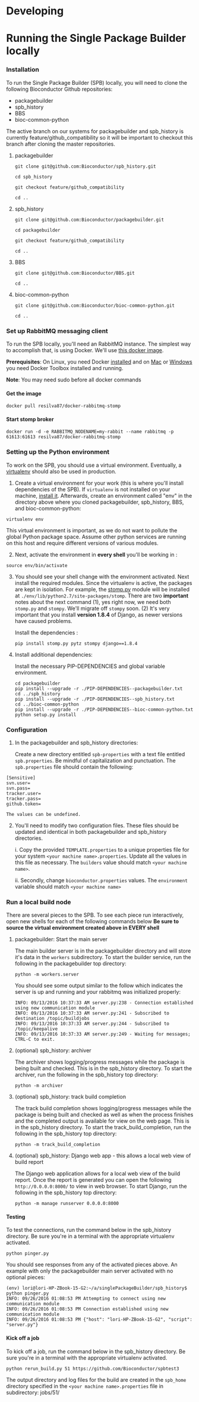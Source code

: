 Developing
==========
# Running the Single Package Builder locally

### Installation

To run the Single Package Builder (SPB) locally, you will need to clone the following Bioconductor Github repositories: 

* packagebuilder
* spb\_history
* BBS
* bioc-common-python

The active branch on our systems for packagebuilder and spb\_history is currently feature/github_compatibility so it will be important to checkout this branch after cloning the master repositories.

1. packagebuilder
    ```
    git clone git@github.com:Bioconductor/spb_history.git

    cd spb_history 
    
    git checkout feature/github_compatibility
    
    cd ..
    ```
2. spb_history
    ```
    git clone git@github.com:Bioconductor/packagebuilder.git

    cd packagebuilder 

    git checkout feature/github_compatibility 
    
    cd ..
    ```
3. BBS
    ```
    git clone git@github.com:Bioconductor/BBS.git
    
    cd .. 
    ```
 
4. bioc-common-python
    ```
    git clone git@github.com:Bioconductor/bioc-common-python.git
    
    cd ..
    ```

### Set up RabbitMQ messaging client
To run the SPB locally, you'll need an RabbitMQ instance.  The
simplest way to accomplish that, is using Docker. We'll use [this docker image](https://github.com/resilva87/docker-rabbitmq-stomp).  

**Prerequisites**: On Linux, you need Docker
[installed](https://docs.docker.com/installation/) and
on [Mac](http://docs.docker.com/installation/mac/)
or [Windows](http://docs.docker.com/installation/windows/)
you need Docker Toolbox installed and running.

**Note**: You may need sudo before all docker commands

#### Get the image
```docker pull resilva87/docker-rabbitmq-stomp```

#### Start stomp broker
```docker run -d -e RABBITMQ_NODENAME=my-rabbit --name rabbitmq -p 61613:61613 resilva87/docker-rabbitmq-stomp```


### Setting up the Python environment

To work on the SPB, you should use a virtual environment.  Eventually, a
[virtualenv](http://docs.python-guide.org/en/latest/dev/virtualenvs/) should also
be used in production.

1. Create a virtual environment for your work (this is where you'll install dependencies
  of the SPB).  If `virtualenv` is not installed on your machine,
  [install it](http://virtualenv.readthedocs.org/en/latest/installation.html).  Afterwards,
  create an environment called "env" in the directory above where you cloned packagebuilder, spb_history, BBS, and bioc-common-python:   
  
  ```
  virtualenv env
  ```
  
  This virtual environment is important, as we do not want to pollute the
  global Python package space.  Assume other python services are running
  on this host and require different versions of various modules.

2. Next, activate the environment in **every shell** you'll be working in :
  ```
  source env/bin/activate
  ```
3. You should see your shell change with the environment activated.  Next
  install the required modules.  Since the virtualenv is active, the packages
  are kept in isolation.  For example, the
  [stomp.py](https://github.com/jasonrbriggs/stomp.py) module will be installed
  at `./env/lib/python2.7/site-packages/stomp`.  There are two **important**
  notes about the next command (1), yes right now, we need both `stomp.py`
  and `stompy`.  We'll migrate off `stompy` soon.  (2) It's very important
  that you install **version 1.8.4** of Django, as newer versions have caused
  problems.

    Install the dependencies :

    ```pip install stomp.py pytz stompy django==1.8.4```

4. Install additional dependencies:    

    Install the necessary PIP-DEPENDENCIES and global variable environment. 
    ```
    cd packagebuilder 
    pip install --upgrade -r ./PIP-DEPENDENCIES--packagebuilder.txt 
    cd ../spb_history 
    pip install --upgrade -r ./PIP-DEPENDENCIES--spb_history.txt
    cd ../bioc-common-python
    pip install --upgrade -r ./PIP-DEPENDENCIES--bioc-common-python.txt
    python setup.py install
    ```

### Configuration

1. In the packagebuilder and spb\_history directories: 

    Create a new directory entitled `spb-properties` with a text file entitled `spb.properties`. Be mindful of capitalization and punctuation. The `spb.properties` file should contain the following: 
```
[Sensitive]
svn.user=
svn.pass=
tracker.user=
tracker.pass=
github.token=
```
    The values can be undefined. 


2. You'll need to modify two configuration files. These files should be updated and identical in both packagebuilder and spb\_history directories.

    i. Copy the provided `TEMPLATE.properties` to a unique properties file for your system `<your machine name>.properties`. Update all the values in this file as necessary. The `builders` value should match `<your machine name>`.

    ii. Secondly, change `bioconductor.properties` values. The `environment` variable should match  `<your machine name>` 



### Run a local build node
There are several pieces to the SPB. To see each piece run interactively, open new shells for each of the following commands below **Be sure to source the virtual environment created above in EVERY shell**


1. packagebuilder: Start the main server

    The main builder server is in the packagebuilder directory and will store it's data in the `workers` subdirectory.  To start the builder service, run the following in the packagebuilder top directory:
    ```
    python -m workers.server 
    ```
  
    You should see some output similar to the follow which indicates the server is up and running and your rabbitmq was initialized properly:
    ```
    INFO: 09/13/2016 10:37:33 AM server.py:238 - Connection established using new communication module
    INFO: 09/13/2016 10:37:33 AM server.py:241 - Subscribed to destination /topic/buildjobs
    INFO: 09/13/2016 10:37:33 AM server.py:244 - Subscribed to  /topic/keepalive
    INFO: 09/13/2016 10:37:33 AM server.py:249 - Waiting for messages; CTRL-C to exit.
    ```

2. (optional) spb_history: archiver
    
    The archiver shows logging/progress messages while the package is being built and checked. This is in the spb\_history directory. To start the archiver, run the following in the spb\_history top directory: 
    ```
    python -m archiver
    ```

3. (optional) spb_history: track build completion

    The track build completion shows logging/progress messages while the package is being built and checked as well as when the process finishes and the completed output is available for view on the web page. This is in the spb\_history directory. To start the track\_build\_completion, run the following in the spb\_history top directory: 
    ```
    python -m track_build_completion
    ```

4. (optional) spb_history: Django web app - this allows a local web view of build report

    The Django web application allows for a local web view of the build report. Once the report is generated you can open the following `http://0.0.0.0:8000/` to view in web browser. To start Django, run the following in the spb\_history top directory: 
    ```
    python -m manage runserver 0.0.0.0:8000
    ```

#### Testing 

To test the connections, run the command below in the spb\_history directory.  Be sure you're in a terminal with the appropriate virtualenv activated.

```
python pinger.py
```
You should see responses from any of the activated pieces above. 
An example with only the packagebuilder main server activated with no optional pieces: 

```
(env) lori@lori-HP-ZBook-15-G2:~/a/singlePackageBuilder/spb_history$ python pinger.py
INFO: 09/26/2016 01:08:53 PM Attempting to connect using new communication module
INFO: 09/26/2016 01:08:53 PM Connection established using new communication module
INFO: 09/26/2016 01:08:53 PM {"host": "lori-HP-ZBook-15-G2", "script": "server.py"}
```


#### Kick off a job
To kick off a job, run the command below in the spb\_history directory.  Be sure you're in a terminal with the appropriate virtualenv activated.

```
python rerun_build.py 51 https://github.com/Bioconductor/spbtest3
```

The output directory and log files for the build are created in the `spb_home` directory specified in the `<your machine name>.properties` file in subdirectory: jobs/51/